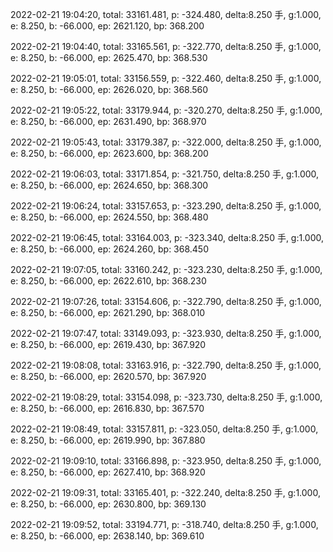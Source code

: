 2022-02-21 19:04:20, total: 33161.481, p: -324.480, delta:8.250 手, g:1.000, e: 8.250, b: -66.000, ep: 2621.120, bp: 368.200

2022-02-21 19:04:40, total: 33165.561, p: -322.770, delta:8.250 手, g:1.000, e: 8.250, b: -66.000, ep: 2625.470, bp: 368.530

2022-02-21 19:05:01, total: 33156.559, p: -322.460, delta:8.250 手, g:1.000, e: 8.250, b: -66.000, ep: 2626.020, bp: 368.560

2022-02-21 19:05:22, total: 33179.944, p: -320.270, delta:8.250 手, g:1.000, e: 8.250, b: -66.000, ep: 2631.490, bp: 368.970

2022-02-21 19:05:43, total: 33179.387, p: -322.000, delta:8.250 手, g:1.000, e: 8.250, b: -66.000, ep: 2623.600, bp: 368.200

2022-02-21 19:06:03, total: 33171.854, p: -321.750, delta:8.250 手, g:1.000, e: 8.250, b: -66.000, ep: 2624.650, bp: 368.300

2022-02-21 19:06:24, total: 33157.653, p: -323.290, delta:8.250 手, g:1.000, e: 8.250, b: -66.000, ep: 2624.550, bp: 368.480

2022-02-21 19:06:45, total: 33164.003, p: -323.340, delta:8.250 手, g:1.000, e: 8.250, b: -66.000, ep: 2624.260, bp: 368.450

2022-02-21 19:07:05, total: 33160.242, p: -323.230, delta:8.250 手, g:1.000, e: 8.250, b: -66.000, ep: 2622.610, bp: 368.230

2022-02-21 19:07:26, total: 33154.606, p: -322.790, delta:8.250 手, g:1.000, e: 8.250, b: -66.000, ep: 2621.290, bp: 368.010

2022-02-21 19:07:47, total: 33149.093, p: -323.930, delta:8.250 手, g:1.000, e: 8.250, b: -66.000, ep: 2619.430, bp: 367.920

2022-02-21 19:08:08, total: 33163.916, p: -322.790, delta:8.250 手, g:1.000, e: 8.250, b: -66.000, ep: 2620.570, bp: 367.920

2022-02-21 19:08:29, total: 33154.098, p: -323.730, delta:8.250 手, g:1.000, e: 8.250, b: -66.000, ep: 2616.830, bp: 367.570

2022-02-21 19:08:49, total: 33157.811, p: -323.050, delta:8.250 手, g:1.000, e: 8.250, b: -66.000, ep: 2619.990, bp: 367.880

2022-02-21 19:09:10, total: 33166.898, p: -323.950, delta:8.250 手, g:1.000, e: 8.250, b: -66.000, ep: 2627.410, bp: 368.920

2022-02-21 19:09:31, total: 33165.401, p: -322.240, delta:8.250 手, g:1.000, e: 8.250, b: -66.000, ep: 2630.800, bp: 369.130

2022-02-21 19:09:52, total: 33194.771, p: -318.740, delta:8.250 手, g:1.000, e: 8.250, b: -66.000, ep: 2638.140, bp: 369.610